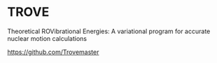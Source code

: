 # TROVE
Theoretical ROVibrational Energies: A variational program for accurate nuclear motion calculations

https://github.com/Trovemaster
